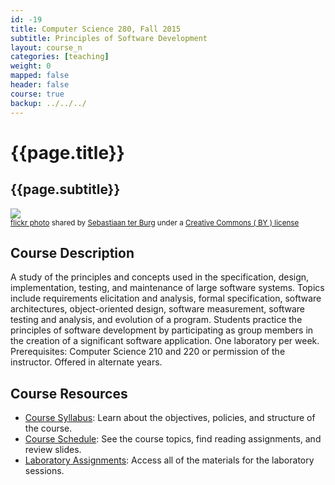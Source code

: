 ```yaml
---
id: -19
title: Computer Science 280, Fall 2015
subtitle: Principles of Software Development
layout: course_n
categories: [teaching]
weight: 0
mapped: false
header: false
course: true
backup: ../../../
---
```


# {{page.title}}

## {{page.subtitle}}

<a title="Wikimedia Hackathon 2013, Amsterdam" href="http://flickr.com/photos/ter-burg/8812569383"><img class="img-responsive-tight" src="http://farm6.static.flickr.com/5465/8812569383_e208c899f8_z.jpg" /></a><br /><small><a title="Wikimedia Hackathon 2013, Amsterdam" href="http://flickr.com/photos/ter-burg/8812569383">flickr photo</a> shared by <a href="http://flickr.com/people/ter-burg">Sebastiaan ter Burg</a> under a <a href="http://creativecommons.org/licenses/by/2.0/">Creative Commons ( BY ) license</a> </small>

## Course Description

A study of the principles and concepts used in the specification, design, implementation, testing, and maintenance of
large software systems. Topics include requirements elicitation and analysis, formal specification, software
architectures, object-oriented design, software measurement, software testing and analysis, and evolution of a program.
Students practice the principles of software development by participating as group members in the creation of a
significant software application. One laboratory per week. Prerequisites: Computer Science 210 and 220 or permission of
the instructor. Offered in alternate years.

## Course Resources

<ul class="fa-ul">

<li><i class="fa-li fa fa-arrow-right"></i><a href="{{site.baseurl}}teaching/cs280F2015/provide/syllabus/cs280F2015_syllabus.pdf"
class="major">Course Syllabus</a>: Learn about the objectives, policies, and structure of the course.

<li><i class="fa-li fa fa-arrow-right"></i><a href="{{site.baseurl}}teaching/cs280F2015/schedule/"
class="major">Course Schedule</a>: See the course topics, find reading assignments, and review slides.

<li><i class="fa-li fa fa-arrow-right"></i><a href="{{site.baseurl}}teaching/cs280F2015/laboratories/"
class="major">Laboratory Assignments</a>: Access all of the materials for the laboratory sessions.

</ul>


